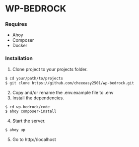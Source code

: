 # WP-BEDROCK

### Requires
- Ahoy
- Composer
- Docker

### Installation
1. Clone project to your projects folder.
```sh
$ cd your/path/to/projects
$ git clone https://github.com/cheeeasy2501/wp-bedrock.git
```
2. Copy and/or rename the .env.example file to .env
3. Install the dependencies.
```sh
$ cd wp-bedrock/code
$ ahoy composer-install
```

4. Start the server.
```sh
$ ahoy up
```

5. Go to http://localhost
